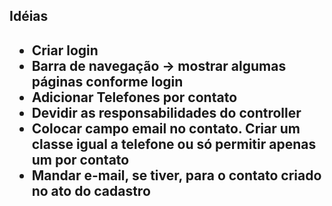 <h2>Idéias<h2>


<ul>
   <li>Criar login</li>
   <li>Barra de navegação -> mostrar algumas páginas conforme login</li>
   <li>Adicionar Telefones por contato</li>
   <li>Devidir as responsabilidades do controller</li>
   <li>Colocar campo email no contato. Criar um classe igual a telefone ou só permitir apenas um por contato</li>
   <li>Mandar e-mail, se tiver, para o contato criado no ato do cadastro</li>
<ul>
